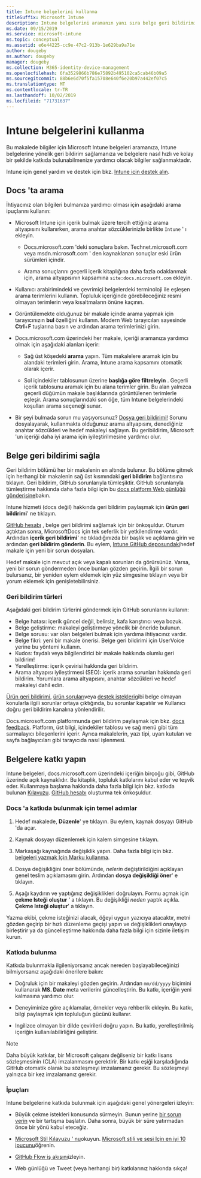 ```yaml
---
title: Intune belgelerini kullanma
titleSuffix: Microsoft Intune
description: Intune belgelerini aramanın yanı sıra belge geri bildirimi sağlama ve belgelere katkıda bulunma hakkında bilgi edinin.
ms.date: 09/15/2019
ms.service: microsoft-intune
ms.topic: conceptual
ms.assetid: e6e44225-cc9e-47c2-913b-1e629ba9a71e
author: dougeby
ms.author: dougeby
manager: dougeby
ms.collection: M365-identity-device-management
ms.openlocfilehash: 6fa3529866b786e75892b495102ca5cab46b09a5
ms.sourcegitcommit: 88b6e6d70f5fa15708e640f6e20b97a442ef07c5
ms.translationtype: MT
ms.contentlocale: tr-TR
ms.lasthandoff: 10/02/2019
ms.locfileid: "71731637"
---
```

# <a name="using-the-intune-docs"></a>Intune belgelerini kullanma

Bu makalede bilgiler için Microsoft Intune belgeleri aramanıza, Intune belgelerine yönelik geri bildirim sağlamanıza ve belgelere nasıl hızlı ve kolay bir şekilde katkıda bulunabilmenize yardımcı olacak bilgiler sağlanmaktadır.

Intune için genel yardım ve destek için bkz. [Intune için destek alın](../get-support.md).

## <a name="search-the-docs"></a>Docs 'ta arama

 İhtiyacınız olan bilgileri bulmanıza yardımcı olması için aşağıdaki arama ipuçlarını kullanın:  

- Microsoft Intune için içerik bulmak üzere tercih ettiğiniz arama altyapısını kullanırken, arama anahtar sözcüklerinizle birlikte `Intune` ' ı ekleyin.  

  - Docs.microsoft.com 'deki sonuçlara bakın. Technet.microsoft.com veya msdn.microsoft.com ' den kaynaklanan sonuçlar eski ürün sürümleri içindir.  

  - Arama sonuçlarını geçerli içerik kitaplığına daha fazla odaklanmak için, arama altyapısının kapsamına `site:docs.microsoft.com` ekleyin.  

- Kullanıcı arabirimindeki ve çevrimiçi belgelerdeki terminoloji ile eşleşen arama terimlerini kullanın. Topluluk içeriğinde görebileceğiniz resmi olmayan terimlerin veya kısaltmaların önüne kaçının.

- Görüntülemekte olduğunuz bir makale içinde arama yapmak için tarayıcınızın **bul** özelliğini kullanın. Modern Web tarayıcıları sayesinde **Ctrl**+**F** tuşlarına basın ve ardından arama terimlerinizi girin.  

- Docs.microsoft.com üzerindeki her makale, içeriği aramanıza yardımcı olmak için aşağıdaki alanları içerir:  

  - Sağ üst köşedeki **arama** yapın. Tüm makalelere aramak için bu alandaki terimleri girin. Arama, Intune arama kapsamını otomatik olarak içerir.

  - Sol içindekiler tablosunun üzerine **başlığa göre filtreleyin** . Geçerli içerik tablosunu aramak için bu alana terimler girin. Bu alan yalnızca geçerli düğümün makale başlıklarında görüntülenen terimlerle eşleşir. Arama sonuçlarındaki son öğe, tüm Intune belgelerindeki koşulları arama seçeneği sunar.

- Bir şeyi bulmada sorun mu yaşıyorsunuz? [Dosya geri bildirimi!](#provide-doc-feedback) Sorunu dosyalayarak, kullanmakta olduğunuz arama altyapısını, denediğiniz anahtar sözcükleri ve hedef makaleyi sağlayın. Bu geribildirim, Microsoft 'un içeriği daha iyi arama için iyileştirilmesine yardımcı olur.  

## <a name="provide-doc-feedback"></a>Belge geri bildirimi sağla

Geri bildirim bölümü her bir makalenin en altında bulunur. Bu bölüme gitmek için herhangi bir makalenin sağ üst kısmındaki **geri bildirim** bağlantısına tıklayın. Geri bildirim, GitHub sorunlarıyla tümleşiktir. GitHub sorunlarıyla tümleştirme hakkında daha fazla bilgi için bu [docs platform Web günlüğü gönderisine](https://docs.microsoft.com/teamblog/a-new-feedback-system-is-coming-to-docs)bakın.

Intune hizmeti (docs değil) hakkında geri bildirim paylaşmak için **ürün geri bildirimi**' ne tıklayın.

[GitHub hesabı](https://github.com/join) , belge geri bildirimi sağlamak için bir önkoşuldur. Oturum açtıktan sonra, MicrosoftDocs için tek seferlik bir yetkilendirme vardır. Ardından **içerik geri bildirimi**' ne tıkladığınızda bir başlık ve açıklama girin ve ardından **geri bildirim gönderin**. Bu eylem, [Intune GitHub deposundaki](https://github.com/MicrosoftDocs/intunedocs/issues)hedef makale için yeni bir sorun dosyaları.

Hedef makale için mevcut açık veya kapalı sorunları da görürsünüz. Varsa, yeni bir sorun göndermeden önce bunları gözden geçirin. İlgili bir sorun bulursanız, bir yeniden eylem eklemek için yüz simgesine tıklayın veya bir yorum eklemek için genişletebilirsiniz.

### <a name="types-of-feedback"></a>Geri bildirim türleri

Aşağıdaki geri bildirim türlerini göndermek için GitHub sorunlarını kullanın:

- Belge hatası: içerik güncel değil, belirsiz, kafa karıştırıcı veya bozuk.
- Belge geliştirme: makaleyi geliştirmeye yönelik bir öneride bulunun.
- Belge sorusu: var olan belgeleri bulmak için yardıma ihtiyacınız vardır.
- Belge fikri: yeni bir makale önerisi. Belge geri bildirimi için UserVoice yerine bu yöntemi kullanın.
- Kudos: faydalı veya bilgilendirici bir makale hakkında olumlu geri bildirim!
- Yerelleştirme: içerik çevirisi hakkında geri bildirim.
- Arama altyapısı iyileştirmesi (SEO): içerik arama sorunları hakkında geri bildirim. Yorumlara arama altyapısını, anahtar sözcükleri ve hedef makaleyi dahil edin.

[Ürün geri bildirimi](https://microsoftintune.uservoice.com/forums/291681-ideas), [ürün soruları](https://social.technet.microsoft.com/Forums/en-US/home?forum=microsoftintuneprod)veya [destek istekleri](../get-support.md)gibi belge olmayan konularla ilgili sorunlar ortaya çıktığında, bu sorunlar kapatılır ve Kullanıcı doğru geri bildirim kanalına yönlendirilir.

Docs.microsoft.com platformunda geri bildirim paylaşmak için bkz. [docs feedback](https://aka.ms/sitefeedback). Platform, üst bilgi, içindekiler tablosu ve sağ menü gibi tüm sarmalayıcı bileşenlerini içerir. Ayrıca makalelerin, yazı tipi, uyarı kutuları ve sayfa bağlayıcıları gibi tarayıcıda nasıl işlenmesi.

## <a name="contribute-to-docs"></a>Belgelere katkı yapın

Intune belgeleri, docs.microsoft.com üzerindeki içeriğin birçoğu gibi, GitHub üzerinde açık kaynaklıdır. Bu kitaplık, topluluk katkılarını kabul eder ve teşvik eder. Kullanmaya başlama hakkında daha fazla bilgi için bkz. katkıda bulunan [Kılavuzu](https://docs.microsoft.com/contribute). [GitHub hesabı](https://github.com/join) oluşturma tek önkoşuldur.

### <a name="basic-steps-to-contribute-to-docs"></a>Docs 'a katkıda bulunmak için temel adımlar

1. Hedef makalede, **Düzenle**' ye tıklayın. Bu eylem, kaynak dosyayı GitHub 'da açar.  

2. Kaynak dosyayı düzenlemek için kalem simgesine tıklayın.  

3. Markaşağı kaynağında değişiklik yapın. Daha fazla bilgi için bkz. [belgeleri yazmak Için Marku kullanma](https://docs.microsoft.com/contribute/how-to-write-use-markdown).  

4. Dosya değişikliğini öner bölümünde, *nelerin* değiştirildiğini açıklayan genel teslim açıklamasını girin. Ardından **dosya değişikliği öner**' e tıklayın.  

5. Aşağı kaydırın ve yaptığınız değişiklikleri doğrulayın. Formu açmak için **çekme Isteği oluştur** ' a tıklayın. Bu değişikliği *neden* yaptık açıkla. **Çekme Isteği oluştur**' a tıklayın.

Yazma ekibi, çekme isteğinizi alacak, öğeyi uygun yazıcıya atacaktır, metni gözden geçirip bir hızlı düzenleme geçişi yapın ve değişiklikleri onaylayıp birleştirir ya da güncelleştirme hakkında daha fazla bilgi için sizinle iletişim kurun.  

### <a name="what-to-contribute"></a>Katkıda bulunma

Katkıda bulunmakla ilgileniyorsanız ancak nereden başlayabileceğinizi bilmiyorsanız aşağıdaki önerilere bakın:  

- Doğruluk için bir makaleyi gözden geçirin. Ardından `mm/dd/yyyy` biçimini kullanarak **MS. Date** meta verilerini güncelleştirin. Bu katkı, içeriğin yeni kalmasına yardımcı olur.  

- Deneyiminize göre açıklamalar, örnekler veya rehberlik ekleyin. Bu katkı, bilgi paylaşmak için topluluğun gücünü kullanır.

- Ingilizce olmayan bir dilde çevirileri doğru yapın. Bu katkı, yerelleştirilmiş içeriğin kullanılabilirliğini geliştirir.  

> [!Note]  
> Daha büyük katkılar, bir Microsoft çalışanı değilseniz bir katkı lisans sözleşmesinin (CLA) imzalanmasını gerektirir. Bir katkı eşiği karşıladığında GitHub otomatik olarak bu sözleşmeyi imzalamanız gerekir. Bu sözleşmeyi yalnızca bir kez imzalamanız gerekir.

### <a name="tips"></a>İpuçları

Intune belgelerine katkıda bulunmak için aşağıdaki genel yönergeleri izleyin:

- Büyük çekme istekleri konusunda sürmeyin. Bunun yerine [bir sorun verin](#provide-doc-feedback) ve bir tartışma başlatın. Daha sonra, büyük bir süre yatırmadan önce bir yönü kabul eteceğiz.  

- [Microsoft Stil Kılavuzu ' nu](https://aka.ms/MicrosoftStyle)okuyun. [Microsoft stili ve sesi Için en iyi 10 ipucunu](https://docs.microsoft.com/style-guide/top-10-tips-style-voice)öğrenin.  

- [GitHub Flow iş akışını](https://guides.github.com/introduction/flow/)izleyin.  

- Web günlüğü ve Tweet (veya herhangi bir) katkılarınız hakkında sıkça!  
